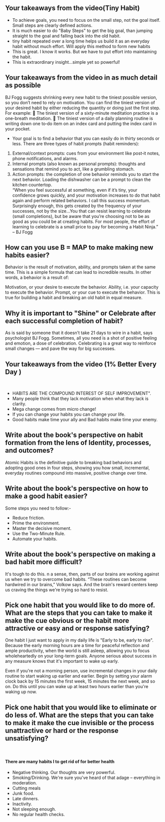 <h2>Your takeaways from the video(Tiny Habit)</h2>

* To achieve goals, you need to focus on the small step, not the goal itself. Small steps are clearly defined actions.
* It is much easier to do "Baby Steps" to get the big goal, than jumping straight to the goal and falling back into the old habit.
* tiny habit repeated over a long time helps us build it as an everyday habit without much effort. Will apply this method to form new habits
* This is great. I know it works. But we have to put effort into maintaining the habit. 
* This is extraordinary insight...simple yet so powerful!<br>

<h2>Your takeaways from the video in as much detail as possible</h2>

BJ Fogg suggests shrinking every new habit to the tiniest possible version, so you don’t need to rely on motivation. You can find the tiniest
version of your desired habit by either reducing the quantity or doing just the first step. For example:
 The tiniest version of a sixty‐minute meditation practice is a one-breath meditation.
 The tiniest version of a daily planning routine is writing down one to‐do item on an index card and putting the index card in your
pocket.
* Your goal is to find a behavior that you can easily do in thirty seconds or less.
 There are three types of habit prompts (habit reminders):<br>
1. External/context prompts: cues from your environment like post‐it notes, phone notifications, and alarms.
2. Internal prompts (also known as personal prompts): thoughts and sensations that remind you to act, like a grumbling stomach.
3. Action prompts: the completion of one behavior reminds you to start the next behavior. Loading the dishwasher can be a
prompt to clean the kitchen countertop.<br>
“When you feel successful at something, even if it’s tiny, your confidence grows quickly, and your motivation increases to do that habit
again and perform related behaviors. I call this success momentum. Surprisingly enough, this gets created by the frequency of your
successes, not by the size...You that can resist learning to celebrate (small completions), but be aware that you’re choosing not to
be as good as you could be at creating habits. For most people, the effort of learning to celebrate is a small price to pay for becoming a
Habit Ninja.” – BJ Fogg

<h2>How can you use B = MAP to make making new habits easier?</h2>
Behavior is the result of motivation, ability, and prompts taken at the same time. This is a simple formula that can lead to incredible results. In other words, a behavior is a result of:

Motivation, or your desire to execute the behavior.
Ability, i.e. your capacity to execute the behavior.
Prompt, or your cue to execute the behavior.
This is true for building a habit and breaking an old habit in equal measure. <br>

<h2>Why it is important to "Shine" or Celebrate after each successful completion of habit?</h2>
As is said by someone that it doesn’t take 21 days to wire in a habit, says psychologist BJ Fogg. Sometimes, all you need is a shot of positive feeling and emotion, a dose of celebration. Celebrating is a great way to reinforce small changes — and pave the way for big successes.<br>

<h2>Your takeaways from the video (1% Better Every Day )</h2><br>


*  HABITS ARE THE COMPOUND INTEREST OF SELF IMPROVEMENT".<br>
*  Many people think that they lack motivation when what they lack is clarity.<br>
*  Mega change comes from micro change!<br>
*  If you can change your habits you can change your life.<br>
*  Good habits make time your ally and Bad habits make time your enemy.<br>
  
<h2>Write about the book's perspective on habit formation from the lens of Identity, processes, and outcomes?</h2>
Atomic Habits is the definitive guide to breaking bad behaviors and adopting good ones in four steps, showing you how small, incremental, everyday routines compound into massive, positive change over time.

<h2>Write about the book's perspective on how to make a good habit easier?</h2>

Some steps you need to follow:-<br>
* Reduce friction.
* Prime the environment.
* Master the decisive moment.
* Use the Two-Minute Rule. 
* Automate your habits.

<h2>Write about the book's perspective on making a bad habit more difficult?</h2>
It's tough to do this. n a sense, then, parts of our brains are working against us when we try to overcome bad habits. “These routines can become hardwired in our brains,” Volkow says. And the brain's reward centers keep us craving the things we're trying so hard to resist.

<h2>
Pick one habit that you would like to do more of. What are the steps that you can take to make it make the cue obvious or the habit more attractive or easy and or response satisfying?</h2>


One habit I just want to apply in my daily life is "Early to be, early to rise".
Because the early morning hours are a time for peaceful reflection and ample productivity, when the world is still asleep, allowing you to focus wholeheartedly on your long-term goals. Anyone serious about success in any measure knows that it's important to wake up early. 

Even if you're not a morning person, use incremental changes in your daily routine to start waking up earlier and earlier. Begin by setting your alarm clock back by 15 minutes the first week, 15 minutes the next week, and so on. Do this until you can wake up at least two hours earlier than you're waking up now.

<h2>Pick one habit that you would like to eliminate or do less of. What are the steps that you can take to make it make the cue invisible or the process unattractive or hard or the response unsatisfying?</h2><br>

 #### There are many habits I to get rid of for better health
* Negative thinking. Our thoughts are very powerful.
* Smoking/Drinking. We're sure you've heard of that adage – everything in moderation.
* Cutting meals
* Junk food.
* Late dinners.
* Inactivity. 
* Not sleeping enough.
* No regular health checks.

